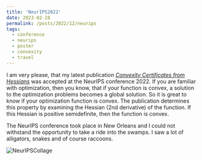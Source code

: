 ```yaml
---
title: 'NeurIPS2022'
date: 2023-02-18
permalink: /posts/2022/12/neurips
tags:
  - conference
  - neurips
  - poster
  - convexity
  - travel
---
```


I am very please, that my latest publication [_Convexity Certificates from Hessians_](https://arxiv.org/abs/2210.10430) was accepted at the NeurIPS conference 2022. If you are familiar with optimization, then you know, that if your function is convex, a solution to the optimization problems becomes a global solution. So it is great to know if your optimization function is convex. The publication determines this property by examining the Hessian (2nd derivative) of the function. If this Hessian is positive semidefinite, then the function is convex. 

The NeurIPS conference took place in New Orleans and I could not withstand the opportunity to take a ride into the swamps. I saw a lot of alligators, snakes and of course raccoons. 

![NeurIPSCollage](/images/neurips2022.png) 